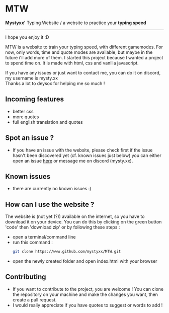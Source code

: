 # MTW
**Mystyxx'** Typing Website / a website to practice your **typing speed**

--- 
I hope you enjoy it :D  

MTW is a website to train your typing speed, with different gamemodes. For now, only words, time and quote modes are available, but maybe in the future i'll add more of them. I started this project because I wanted a project to spend time on. It is made with html, css and vanilla javascript.  


If you have any issues or just want to contact me, you can do it on discord, my username is mysty.xx <br>
Thanks a lot to deysox for helping me so much !  

## Incoming features
- better css
- more quotes
- full english translation and quotes

## Spot an issue ?
- If you have an issue with the website, please check first if the issue hasn't been discovered yet (cf. known issues just below) you can either open an issue [here](https://github.com/mystyxx/MTW/issues) or message me on discord (mysty.xx).  

## Known issues
- there are currently no known issues :)  

## How can I use the website ?
The website is (not yet (?)) available on the internet, so you have to download it on your device. You can do this by clicking on the green button 'code' then 'download zip' or by following these steps : 
- open a terminal/command line
- run this command :  
    ```bash
    git clone https://www.github.com/mystyxx/MTW.git
    ```
- open the newly created folder and open index.html with your browser

## Contributing 
- If you want to contribute to the project, you are welcome ! You can clone the repository on your machine and make the changes you want, then create a pull request. 
- I would really appreciate if you have quotes to suggest or words to add !